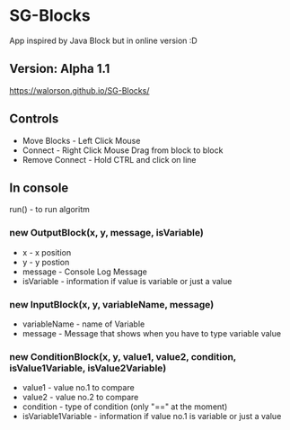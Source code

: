 # SG-Blocks
App inspired by Java Block but in online version :D
## Version: Alpha 1.1
https://walorson.github.io/SG-Blocks/
## Controls
* Move Blocks - Left Click Mouse
* Connect - Right Click Mouse Drag from block to block
* Remove Connect - Hold CTRL and click on line

## In console
run() - to run algoritm
### new OutputBlock(x, y, message, isVariable)
* x - x position
* y - y postion
* message - Console Log Message
* isVariable - information if value is variable or just a value
### new InputBlock(x, y, variableName, message)
* variableName - name of Variable
* message - Message that shows when you have to type variable value
### new ConditionBlock(x, y, value1, value2, condition, isValue1Variable, isValue2Variable)
* value1 - value no.1 to compare
* value2 - value no.2 to compare
* condition - type of condition (only "==" at the moment)
* isVariable1Variable - information if value no.1 is variable or just a value
